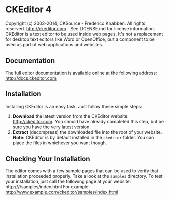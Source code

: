 CKEditor 4
==========
Copyright (c) 2003-2014, CKSource - Frederico Knabben. All rights reserved.
http://ckeditor.com - See LICENSE.md for license information.
CKEditor is a text editor to be used inside web pages. It's not a replacement
for desktop text editors like Word or OpenOffice, but a component to be used as
part of web applications and websites.
## Documentation
The full editor documentation is available online at the following address:
http://docs.ckeditor.com
## Installation
Installing CKEditor is an easy task. Just follow these simple steps:
 1. **Download** the latest version from the CKEditor website:
    http://ckeditor.com. You should have already completed this step, but be
    sure you have the very latest version.
 2. **Extract** (decompress) the downloaded file into the root of your website.
**Note:** CKEditor is by default installed in the `ckeditor` folder. You can
place the files in whichever you want though.
## Checking Your Installation
The editor comes with a few sample pages that can be used to verify that
installation proceeded properly. Take a look at the `samples` directory.
To test your installation, just call the following page at your website:
	http://<your site>/<CKEditor installation path>/samples/index.html
For example:
	http://www.example.com/ckeditor/samples/index.html
